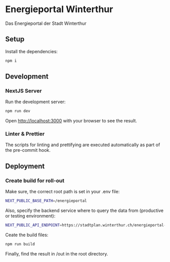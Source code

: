 # Energieportal Winterthur

Das Energieportal der Stadt Winterthur

## Setup

Install the dependencies:

```bash
npm i
```

## Development

### NextJS Server

Run the development server:

```bash
npm run dev
```

Open [http://localhost:3000](http://localhost:3000) with your browser to see the result.

### Linter & Prettier

The scripts for linting and prettifying are executed automatically as part of the pre-commit hook.

## Deployment

### Create build for roll-out

Make sure, the correct root path is set in your .env file:

```bash
NEXT_PUBLIC_BASE_PATH=/energieportal
```

Also, specify the backend service where to query the data from (productive or testing environment):

```bash
NEXT_PUBLIC_API_ENDPOINT=https://stadtplan.winterthur.ch/energieportal-service
```

Ceate the build files:

```bash
npm run build
```

Finally, find the result in /out in the root directory.
